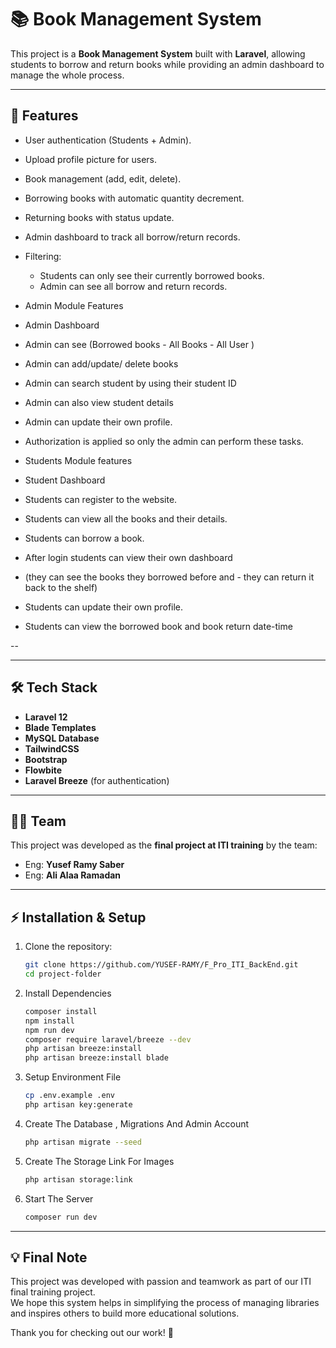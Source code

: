 # 📚 Book Management System

This project is a **Book Management System** built with **Laravel**, allowing students to borrow and return books while providing an admin dashboard to manage the whole process.

---

## 🚀 Features
- User authentication (Students + Admin).
- Upload profile picture for users.
- Book management (add, edit, delete).
- Borrowing books with automatic quantity decrement.
- Returning books with status update.
- Admin dashboard to track all borrow/return records.
- Filtering:
  - Students can only see their currently borrowed books.
  - Admin can see all borrow and return records.

- Admin Module Features
 - Admin Dashboard
  - Admin can see (Borrowed books - All Books - All User )
  - Admin can add/update/ delete books
  - Admin can search student by using their student ID
  - Admin can also view student details
  - Admin can update their own profile.
  - Authorization is applied so only the admin can perform these tasks.

- Students Module features
 - Student Dashboard
  - Students can register to the website.
  - Students can view all the books and their details.
  - Students can borrow a book.
  - After login students can view their own dashboard 
   - (they can see the books they borrowed before   and   - they can return it back to the shelf)
  - Students can update their own profile.
  - Students can view the borrowed book and book return date-time

--

---

## 🛠️ Tech Stack
- **Laravel 12**
- **Blade Templates**
- **MySQL Database**
- **TailwindCSS**
- **Bootstrap**
- **Flowbite**
- **Laravel Breeze** (for authentication)

---

## 👨‍💻 Team
This project was developed as the **final project at ITI training** by the team:

- Eng: **Yusef Ramy Saber**  
- Eng: **Ali Alaa Ramadan**

---

## ⚡ Installation & Setup
1. Clone the repository:
   ```bash
   git clone https://github.com/YUSEF-RAMY/F_Pro_ITI_BackEnd.git
   cd project-folder
   ```

2. Install Dependencies
    ```bash
    composer install
    npm install
    npm run dev
    composer require laravel/breeze --dev
    php artisan breeze:install
    php artisan breeze:install blade
    ```

3. Setup Environment File
    ```bash
    cp .env.example .env
    php artisan key:generate
    ```

4. Create The Database , Migrations And Admin Account
    ```bash
    php artisan migrate --seed
    ```

5. Create The Storage Link For Images
    ```bash
    php artisan storage:link
    ```

6. Start The Server
    ```bash
    composer run dev
    ```

---

## 💡 Final Note
This project was developed with passion and teamwork as part of our ITI final training project.  
We hope this system helps in simplifying the process of managing libraries and inspires others to build more educational solutions.  

Thank you for checking out our work! 🙌  



